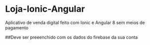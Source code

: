 # Loja-Ionic-Angular
Aplicativo de venda digital feito com Ionic e Angular 8 sem meios de pagamento

##Deve ser preeenchido com os dados do firebase da sua conta
